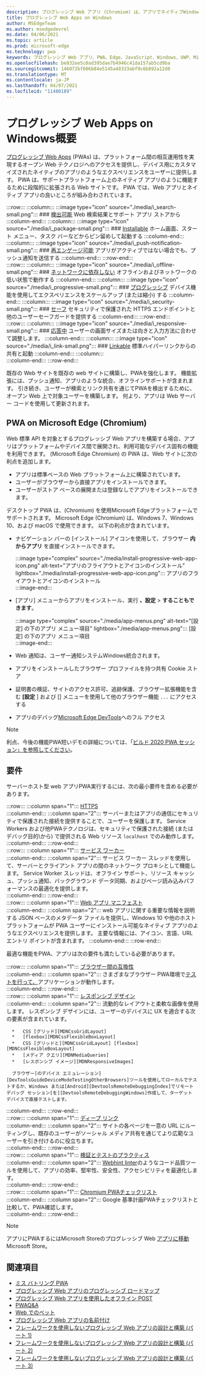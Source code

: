 ```yaml
---
description: プログレッシブ Web アプリ (Chromium) は、アプリでネイティブWindows 10。  ここでは、Web 開発者として知る必要があるすべてについて説明します。
title: プログレッシブ Web Apps on Windows
author: MSEdgeTeam
ms.author: msedgedevrel
ms.date: 04/06/2021
ms.topic: article
ms.prod: microsoft-edge
ms.technology: pwa
keywords: プログレッシブ Web アプリ、PWA、Edge、JavaScript、Windows、UWP、Microsoft Store
ms.openlocfilehash: be832ee5c0ad395dae7b4946c41da157ab5cd9ba
ms.sourcegitcommit: 146072bf606b84e5145a48333abf9c6b892a12d8
ms.translationtype: MT
ms.contentlocale: ja-JP
ms.lasthandoff: 04/07/2021
ms.locfileid: "11480189"
---
```

# <a name="progressive-web-apps-on-windows-overview"></a>プログレッシブ Web Apps on Windows概要  

[プログレッシブ Web Apps][MDNApps] \(PWAs\) は、プラットフォーム間の相互運用性を実現するオープン Web テクノロジへのアクセスを提供し、デバイス用にカスタマイズされたネイティブのアプリのようなエクスペリエンスをユーザーに提供します。  PWA は、サポート[][AListApartUnderstandingProgressiveEnhancement]プラットフォーム上のネイティブ アプリのように機能するために段階的に拡張される Web サイトです。  PWA では、Web アプリとネイティブ アプリの良いところが組み合わされています。  

:::row:::
    :::column:::
        :::image type="icon" source="./media/i_search-small.png":::
        ### <a name="discoverablemdnpwaadvantagesdiscoverable"></a>[検出可能][MDNPwaAdvantagesDiscoverable]
        Web 検索結果とサポート アプリ ストアから
    :::column-end:::
    :::column:::
        :::image type="icon" source="./media/i_package-small.png":::
        ### <a name="installablemdnpwaadvantagesinstallable"></a>[Installable][MDNPwaAdvantagesInstallable]
        ホーム画面、スタート メニュー、タスク バーなどからピン留めして起動する
    :::column-end:::
    :::column:::
        :::image type="icon" source="./media/i_push-notification-small.png":::
        ### <a name="re-engageablemdnpwaadvantagesreengageable"></a>[再エンゲージ可能][MDNPwaAdvantagesReEngageable]
        アプリがアクティブではない場合でも、プッシュ通知を送信する
    :::column-end:::
:::row-end:::  
:::row:::
    :::column:::
        :::image type="icon" source="./media/i_offline-small.png":::
        ### <a name="network-independentmdnpwaadvantagesnetworkindependent"></a>[ネットワークに依存しない][MDNPwaAdvantagesNetworkIndependent]
        オフラインおよびネットワークの低い状態で動作する
    :::column-end:::
    :::column:::
        :::image type="icon" source="./media/i_progressive-small.png":::
        ### <a name="progressivemdnpwaadvantagesprogressive"></a>[プログレッシブ][MDNPwaAdvantagesProgressive]
        デバイス機能を使用してエクスペリエンスをスケールアップ (または縮小) する
    :::column-end:::
    :::column:::
        :::image type="icon" source="./media/i_security-small.png":::
        ### <a name="safemdnpwaadvantagessafe"></a>[セーフ][MDNPwaAdvantagesSafe]
        セキュリティで保護された HTTPS エンドポイントと他のユーザーセーフガードを提供する
    :::column-end:::
:::row-end:::  
:::row:::
    :::column:::
        :::image type="icon" source="./media/i_responsive-small.png":::
        ### <a name="responsivemdnpwaadvantagesresponsive"></a>[応答中][MDNPwaAdvantagesResponsive]
        ユーザーの画面サイズまたは向きと入力方法に合わせて調整します。
    :::column-end:::
    :::column:::
        :::image type="icon" source="./media/i_link-small.png":::
        ### <a name="linkablemdnpwaadvantageslinkable"></a>[Linkable][MDNPwaAdvantagesLinkable]
        標準ハイパーリンクからの共有と起動
    :::column-end:::
    :::column:::
        &nbsp;  
    :::column-end:::
:::row-end:::  


既存の Web サイトを既存の web サイトに構築し、PWAを強化します。  機能拡張には、プッシュ通知、アプリのような統合、オフラインサポートが含まれます。  引き続き、ユーザーが検索とリンク共有を通じてPWAを検出するために、オープン Web 上で対象ユーザーを構築します。  何より、アプリは Web サーバー コードを使用して更新されます。  

## <a name="pwas-on-microsoft-edge-chromium"></a>PWA on Microsoft Edge (Chromium)  

Web 標準 API を対象とするプログレッシブ Web アプリを構築する場合、アプリはプラットフォームやデバイス間で展開され、利用可能なデバイス固有の機能を利用できます。  \(Microsoft Edge Chromium\) の PWA は、Web サイトに次の利点を追加します。  

*   アプリは標準ベースの Web プラットフォーム上に構築されています。  
*   ユーザーがブラウザーから直接アプリをインストールできます。  
*   ユーザーがストア ベースの展開または登録なしでアプリをインストールできます。  
    
デスクトップ PWA は、\(Chromium\) を使用Microsoft Edgeプラットフォームでサポートされます。 Microsoft Edge \(Chromium\) は、Windows 7、Windows 10、および macOS で使用できます。  以下の利点が含まれています。  

*   ナビゲーション バーの [インストール] アイコンを使用して、ブラウザー **内からアプリ** を直接インストールできます。  
    
    :::image type="complex" source="./media/install-progressive-web-app-icon.png" alt-text="アプリのフライアウトとアイコンのインストール" lightbox="./media/install-progressive-web-app-icon.png":::
       アプリのフライアウトとアイコンのインストール  
    :::image-end:::  
    
*   [アプリ] メニューからアプリをインストール、実行 **、設定**  >  **することもできます**。  
    
    :::image type="complex" source="./media/app-menus.png" alt-text="[設定] の下のアプリ メニュー項目" lightbox="./media/app-menus.png":::
       [設定] の下のアプリ メニュー項目  
    :::image-end:::  
    
*   Web 通知は、ユーザー通知システムWindows統合されます。  
*   アプリをインストールしたブラウザー プロファイルを持つ共有 Cookie ストア  
*   証明書の検証、サイトのアクセス許可、追跡保護、ブラウザー拡張機能を含む **[設定** ] および [\] メニューを使用して他のブラウザー機能 `...` にアクセスする  
*   アプリのデバッグ[Microsoft Edge DevTools][DevtoolsProgressiveWebApps]へのフル アクセス  
    
> [!NOTE]
> 利点、今後の機能PWA短いデモの詳細については、「[ビルド 2020 PWA セッション」を参照してください][BuildVideo]。 

## <a name="requirements"></a>要件  

サーバーホスト型 web アプリPWA実行するには、次の最小要件を含める必要があります。  

:::row:::
   :::column span="1":::
      [HTTPS][WikiHttps]  
   :::column-end:::
   :::column span="2":::
      サーバーまたはアプリの通信にセキュリティで保護された接続を提供することで、ユーザーを保護します。  Service Workers および他PWAテクノロジは、セキュリティで保護された接続 \(またはデバッグ目的\から) で提供される Web リソース `localhost` でのみ動作します。  
   :::column-end:::
:::row-end:::  
:::row:::
   :::column span="1":::
      [サービス ワーカー][MDNServiceWorkerApi]  
   :::column-end:::
   :::column span="2":::
      サービス ワーカー スレッドを使用して、サーバーとクライアント アプリの間のネットワーク プロキシとして機能します。  Service Worker スレッドは、オフライン サポート、リソース キャッシュ、プッシュ通知、バックグラウンド データ同期、およびページ読み込みパフォーマンスの最適化を提供します。    
   :::column-end:::
:::row-end:::  
:::row:::
   :::column span="1":::
      [Web アプリ マニフェスト][MDNWebAppManifest]  
   :::column-end:::
   :::column span="2":::
      web アプリに関する重要な情報を説明する JSON ベースのメタデータ ファイルを提供し、Windows 10 や他のホスト プラットフォームが PWA ユーザーにインストール可能なネイティブ アプリのようなエクスペリエンスを提供します。  主要な情報には、アイコン、言語、URL エントリ ポイントが含まれます。 
   :::column-end:::
:::row-end:::  

最適な機能をPWA、アプリは次の要件も満たしている必要があります。  

:::row:::
   :::column span="1":::
      [ブラウザー間の互換性][MDNCrossBrowserTesting]  
   :::column-end:::
   :::column span="2":::
      さまざまなブラウザー PWA環境で[テストを行って、][MicrosoftDeveloperEdgeToolsRemote]アプリケーションが動作します。  
   :::column-end:::
:::row-end:::  
:::row:::
   :::column span="1":::
      [レスポンシブ デザイン][WikiResponsiveWebDesign]  
   :::column-end:::
   :::column span="2":::
      流動的なレイアウトと柔軟な画像を使用します。  レスポンシブ デザインには、ユーザーのデバイスに UX を適合する次の要素が含まれています。  
      
      *   CSS [グリッド][MDNCssGridLayout]  
      *   [flexbox][MDNCssFlexibleBoxLayout]  
      *   CSS [グリッドと][MDNCssGridLayout] [flexbox][MDNCssFlexibleBoxLayout]  
      *   [メディア クエリ][MDNMediaQueries]  
      *   [レスポンシブ イメージ][MDNResponsiveImages]  
      
      ブラウザー[のデバイス エミュレーション][DevToolsGuideDeviceModeTestingOtherBrowsers]ツールを使用してローカルでテストするか、Windows または[Android][DevtoolsRemoteDebuggingIndex]でリモート デバッグ セッション[を][DevtoolsRemoteDebuggingWindows]作成して、ターゲット デバイスで直接テストします。
   :::column-end:::
:::row-end:::  
:::row:::
   :::column span="1":::
      [ディープ リンク][WikiDeepLinking]  
   :::column-end:::
   :::column span="2":::
      サイトの各ページを一意の URL にルーティングし、既存のユーザーがソーシャル メディア共有を通じてより広範なユーザーを引き付けるのに役立ちます。  
   :::column-end:::
:::row-end:::  
:::row:::
   :::column span="1":::
      [検証とテストのプラクティス][Webhint]  
   :::column-end:::
   :::column span="2":::
      [Webhint linter][Webhint]のようなコード品質ツールを使用して、アプリの効率、堅牢性、安全性、アクセシビリティを最適化します。  
   :::column-end:::
:::row-end:::  
:::row:::
   :::column span="1":::
      [Chromium PWAチェックリスト][WebDevGoodPwaChecklist]  
   :::column-end:::
   :::column span="2":::
      Google 基準計画PWAチェックリストと比較して、PWA確認します。  
   :::column-end:::
:::row-end:::  

> [!NOTE]
> アプリにPWAするにはMicrosoft Storeのプログレッシブ Web [][MicrosoftDeveloperStore] [アプリに移動][PwaChromiumMicrosoftStore]Microsoft Store。  
  
## <a name="see-also"></a>関連項目  

*   [ミス バトリング PWA][Davrous20191018MythBustingPwasNewEdgeEdition]  
*   [プログレッシブ Web アプリのプログレッシブ ロードマップ][CloudfourThinksProgressiveRoadmapYourWebApp]  
*   [プログレッシブ Web アプリを使用したオフライン POST][MediumWebEdgeOfflinePostsProgressiveWebApps]  
*   [PWAQ&A][AaronGustafsonNotebookPwaQa]  
*   [Web でのベット][JoretegBlogBettingWeb]  
*   [プログレッシブ Web アプリの名前付け][Fberriman20170626NamingProgressiveWebApps]  
*   [フレームワークを使用しないプログレッシブ Web アプリの設計と構築 (パート 1)][Smashingmagazine201907ProgressiveWebAppFrameworkPart1]  
*   [フレームワークを使用しないプログレッシブ Web アプリの設計と構築 (パート 2)][Smashingmagazine201907ProgressiveWebAppFrameworkPart2]  
*   [フレームワークを使用しないプログレッシブ Web アプリの設計と構築 (パート 3)][Smashingmagazine201907ProgressiveWebAppFrameworkPart3]  
    
<!-- links -->  

[DevtoolsRemoteDebuggingIndex]: ../devtools-guide-chromium/remote-debugging/index.md "Android デバイスのリモート デバッグの開始|Microsoft Docs"  
[DevtoolsRemoteDebuggingWindows]: ../devtools-guide-chromium/remote-debugging/windows.md "Windows 10 デバイスのリモート デバッグの概要 | Microsoft Docs"  
[DevToolsGuideDeviceModeTestingOtherBrowsers]: ../devtools-guide-chromium/device-mode/testing-other-browsers.md "他のブラウザーをエミュレートしてテスト|Microsoft Docs"  
[DevtoolsProgressiveWebApps]: ../devtools-guide-chromium/progressive-web-apps/index.md "プログレッシブ Web アプリのデバッグ |Microsoft Docs"  
[PwaChromiumMicrosoftStore]: ./microsoft-store.md "プログレッシブ Web アプリをアプリに発行Microsoft Store |Microsoft Docs"



[WindowsUWPControlsPatternTilesNotificationsWns]: /windows/uwp/controls-and-patterns/tiles-and-notifications-windows-push-notification-services--wns--overview.md "Windowsプッシュ Notification Services (WNS) の概要|Microsoft Docs"  
[WindowsUWPDesignDevicesDesigningTv]: /windows/uwp/design/devices/designing-for-tv.md "Xbox とテレビのデザイン|Microsoft Docs"  
[WindowsUWPDesignDevicesIndex]: /windows/uwp/design/devices/index.md "UWP デバイスの UI に関する考慮事項|Microsoft Docs"  
[WindowsUWPGetStartedGuide]: /windows/uwp/get-started/universal-application-platform-guide.md "ユニバーサル Windows プラットフォーム (UWP) アプリ|Microsoft Docs"  
[WindowsUWPLaunchResumeBackgroundTasks]: /windows/uwp/launch-resume/support-your-app-with-background-tasks.md "バックグラウンド タスクを使用してアプリをサポート|Microsoft Docs"  
[WindowsUWPPublishIndex]: /windows/uwp/publish/index.md "アプリWindowsゲームを公開|Microsoft Docs"  
[WindowsUWPPublishDeveloperAccount]: /windows/uwp/publish/opening-a-developer-account.md "開発者アカウントを開|Microsoft Docs"  

[WindowsBlogsWelcomingPWAsEdgeWindows]: https://blogs.windows.com/msedgedev/2018/02/06/welcoming-progressive-web-apps-edge-windows-10/#56z7mJwKsykfbR4I.97 "プログレッシブ Web アプリを使ったMicrosoft EdgeとWindows 10 - Windows ブログ"  
[MicrosoftDeveloperEdgePlatformStatusBackgroundSync]: https://developer.microsoft.com/microsoft-edge/platform/status/backgroundsyncapi "バックグラウンド同期 API - Microsoft Edgeの状態"  
[MicrosoftDeveloperEdgePlatformStatusWebAppManifest]: https://developer.microsoft.com/microsoft-edge/platform/status/webapplicationmanifest "Web アプリ マニフェスト - Microsoft Edgeの状態"  
[MicrosoftDeveloperEdgeToolsRemote]: https://developer.microsoft.com/microsoft-edge/tools/remote "インスタント テスト"  
[MicrosoftDeveloperWindowsMixedReality]: https://developer.microsoft.com/windows/mixed-reality "開発者向け Mixed Reality"  
[MicrosoftDeveloperWindowsSurfaceHub]: https://developer.microsoft.com/windows/surfacehub "Microsoft Surface Hub"  
[MicrosoftDeveloperStore]: https://developer.microsoft.com/store "Microsoft Developer Store"  
[MicrosoftEdge]: https://www.microsoft.com/edge "新しいブラウザー Microsoft Edgeダウンロード"  
[MicrosoftSupportWindowsFocusAssist]: https://support.microsoft.com/help/4026996/windows-10-turn-focus-assist-on-or-off "[フォーカス アシスト] をオンまたはオフにするWindows 10"  
[MicrosoftSupportWindowsNotificationSettings]: https://support.microsoft.com/help/4028678/windows-10-change-notification-settings "[通知の設定を変更する] Windows 10"  

[AaronGustafsonNotebookPwaQa]: https://www.aaron-gustafson.com/notebook/pwa-qa "PWAQ&A"  

[AListApartUnderstandingProgressiveEnhancement]: https://alistapart.com/article/understandingprogressiveenhancement "プログレッシブエンハンスメントについて - リストを離れて"  

[MDNApps]: https://developer.mozilla.org/Apps/Progressive "アプリ|MDN"  
[MDNCache]: https://developer.mozilla.org/docs/Web/API/Cache "キャッシュ |MDN"  
[MDNCrossBrowserTesting]: https://developer.mozilla.org/docs/Learn/Tools_and_testing/Cross_browser_testing "クロス ブラウザー テスト |MDN"  
[MDNCssFlexibleBoxLayout]: https://developer.mozilla.org/docs/Web/CSS/CSS_Flexible_Box_Layout "CSS Flexible Box Layout |MDN"  
[MDNCssGridLayout]: https://developer.mozilla.org/docs/Web/CSS/CSS_Grid_Layout "CSS グリッド レイアウト |MDN"  
[MDNFetchApi]: https://developer.mozilla.org/docs/Web/API/Fetch_API "FETCH API |MDN"  
[MDNMediaQueries]: https://developer.mozilla.org/docs/Web/CSS/Media_Queries "メディア クエリ|MDN"  
[MDNNotificationsApi]: https://developer.mozilla.org/docs/Web/API/Notifications_API "通知 API |MDN"  
[MDNPushApi]: https://developer.mozilla.org/docs/Web/API/Push_API "プッシュ API |MDN"  
[MDNPwaAdvantagesDiscoverable]: https://developer.mozilla.org/docs/Web/Apps/Progressive/Advantages#Discoverable "検出可能 - プログレッシブ Web アプリの利点"  
[MDNPwaAdvantagesInstallable]: https://developer.mozilla.org/docs/Web/Apps/Progressive/Advantages#Installable "インストール可能 - プログレッシブ Web アプリの利点"  
[MDNPwaAdvantagesLinkable]: https://developer.mozilla.org/Apps/Progressive/Advantages#Linkable "リンク可能 - プログレッシブ Web アプリの利点"  
[MDNPwaAdvantagesNetworkIndependent]: https://developer.mozilla.org/docs/Web/Apps/Progressive/Advantages#Network_independent "ネットワークに依存しない - プログレッシブ Web アプリの利点"  
[MDNPwaAdvantagesProgressive]: https://developer.mozilla.org/docs/Web/Apps/Progressive/Advantages#Progressive "プログレッシブ - プログレッシブ Web アプリの利点"  
[MDNPwaAdvantagesReEngageable]: https://developer.mozilla.org/docs/Web/Apps/Progressive/Advantages#Re-engageable "再エンゲージメント可能 - プログレッシブ Web アプリの利点"  
[MDNPwaAdvantagesResponsive]: https://developer.mozilla.org/Apps/Progressive/Advantages#Responsive "レスポンシブ - プログレッシブ Web アプリの利点"  
[MDNPwaAdvantagesSafe]: https://developer.mozilla.org/docs/Web/Apps/Progressive/Advantages#Safe "セーフ - プログレッシブ Web アプリの利点"  
[MDNResponsiveImages]: https://developer.mozilla.org/docs/Learn/HTML/Multimedia_and_embedding/Responsive_images "応答性の高い|MDN"  
[MDNServiceWorkerApi]: https://developer.mozilla.org/docs/Web/API/Service_Worker_API "Service Worker API |MDN"  
[MDNSyncManager]: https://developer.mozilla.org/docs/Web/API/SyncManager "SyncManager |MDN"  
[MDNWebAppManifest]: https://developer.mozilla.org/docs/Web/Manifest "Web アプリ マニフェスト |MDN"  

[BuildVideo]: https://www.youtube.com/watch?v=y4p_QHZtMKM "PWAビデオ"  

[CloudfourThinksProgressiveRoadmapYourWebApp]: https://cloudfour.com/thinks/a-progressive-roadmap-for-your-progressive-web-app "プログレッシブ Web アプリのプログレッシブ ロードマップ"  

[Davrous20191018MythBustingPwasNewEdgeEdition]: https://www.davrous.com/2019/10/18/myth-busting-pwas-the-new-edge-edition "ミス バスターリング PWA – 新しいエッジ エディション"  

[Fberriman20170626NamingProgressiveWebApps]: https://fberriman.com/2017/06/26/naming-progressive-web-apps "プログレッシブ Web アプリの名前付け"  

[JoretegBlogBettingWeb]: https://joreteg.com/blog/betting-on-the-web "Web でのベット"  

[MediumWebEdgeOfflinePostsProgressiveWebApps]: https://medium.com/web-on-the-edge/offline-posts-with-progressive-web-apps-fc2dc4ad895 "プログレッシブ Web アプリを使用したオフライン POST"  

[PWABuilder]: https://www.pwabuilder.com "PWABuilder"  

[Smashingmagazine201907ProgressiveWebAppFrameworkPart1]: https://www.smashingmagazine.com/2019/07/progressive-web-application-pwa-framework-part-1 "フレームワークを使用しないプログレッシブ Web アプリケーションの設計と構築 (パート 1)"  

[Smashingmagazine201907ProgressiveWebAppFrameworkPart2]: https://www.smashingmagazine.com/2019/07/progressive-web-application-pwa-framework-part-2 "フレームワークを使用しないプログレッシブ Web アプリケーションの設計と構築 (パート 2)"  

[Smashingmagazine201907ProgressiveWebAppFrameworkPart3]: https://www.smashingmagazine.com/2019/07/progressive-web-application-pwa-framework-part-3 "フレームワークを使用しないプログレッシブ Web アプリケーションの設計と構築 (パート 3)"  

[WebDevGoodPwaChecklist]: https://web.dev/pwa-checklist "優れたプログレッシブ Web アプリを作る理由は何|web.dev"  

[Webhint]: https://webhint.io "webhint"  

[WikiDeepLinking]: https://en.wikipedia.org/wiki/Deep_linking "ディープ リンク - Wikipedia"  
[WikiHttps]: https://en.wikipedia.org/wiki/HTTPS "HTTPS - Wikipedia"  
[WikiResponsiveWebDesign]: https://en.wikipedia.org/wiki/Responsive_web_design "レスポンシブ Web デザイン - Wikipedia"  
